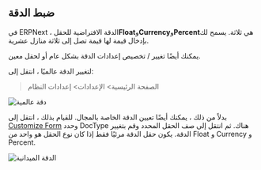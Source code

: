 ## ضبط الدقة

في ERPNext ، الدقة الافتراضية للحقل**Float**و**Currency**و**Percent**هي ثلاثة. يسمح لك بإدخال قيمة لها قيمة تصل إلى ثلاثة منازل عشرية.

يمكنك أيضًا تغيير / تخصيص إعدادات الدقة بشكل عام أو لحقل معين.

لتغيير الدقة عالميًا ، انتقل إلى:

> الصفحة الرئيسية> الإعدادات> إعدادات النظام

![دقة عالمية](https://docs.erpnext.com/files/customize-set-precision.png)

بدلاً من ذلك ، يمكنك أيضًا تعيين الدقة الخاصة بالمجال. للقيام بذلك ، انتقل إلى [Customize Form](https://docs.erpnext.com/docs/v13/user/manual/en/customize-erpnext/customize-form) وحدد DocType هناك. ثم انتقل إلى صف الحقل المحدد وقم بتغيير الدقة. يكون حقل الدقة مرئيًا فقط إذا كان نوع الحقل هو واحد من Float و Currency و Percent.

![الدقة الميدانية](https://docs.erpnext.com/files/customize-set-precision-1.png)